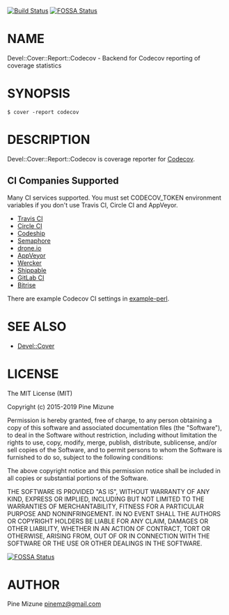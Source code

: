 [![Build Status](https://travis-ci.org/codecov/codecov-perl.svg?branch=master)](https://travis-ci.org/codecov/codecov-perl)
[![FOSSA Status](https://app.fossa.com/api/projects/git%2Bgithub.com%2Fcodecov%2Fcodecov-perl.svg?type=shield)](https://app.fossa.com/projects/git%2Bgithub.com%2Fcodecov%2Fcodecov-perl?ref=badge_shield)
# NAME

Devel::Cover::Report::Codecov - Backend for Codecov reporting of coverage statistics

# SYNOPSIS

```
$ cover -report codecov
```

# DESCRIPTION

Devel::Cover::Report::Codecov is coverage reporter for [Codecov](https://codecov.io).

## CI Companies Supported

Many CI services supported.
You must set CODECOV\_TOKEN environment variables if you don't use Travis CI, Circle CI and AppVeyor.

- [Travis CI](https://travis-ci.org/)
- [Circle CI](https://circleci.com/)
- [Codeship](https://codeship.com/)
- [Semaphore](https://semaphoreci.com/)
- [drone.io](https://drone.io/)
- [AppVeyor](https://www.appveyor.com/)
- [Wercker](https://wercker.com/)
- [Shippable](https://www.shippable.com/)
- [GitLab CI](https://about.gitlab.com/gitlab-ci/)
- [Bitrise](https://www.bitrise.io/)

There are example Codecov CI settings in [example-perl](https://github.com/codecov/example-perl).

# SEE ALSO

- [Devel::Cover](https://metacpan.org/pod/Devel::Cover)

# LICENSE

The MIT License (MIT)

Copyright (c) 2015-2019 Pine Mizune

Permission is hereby granted, free of charge, to any person obtaining a copy
of this software and associated documentation files (the "Software"), to deal
in the Software without restriction, including without limitation the rights
to use, copy, modify, merge, publish, distribute, sublicense, and/or sell
copies of the Software, and to permit persons to whom the Software is
furnished to do so, subject to the following conditions:

The above copyright notice and this permission notice shall be included in
all copies or substantial portions of the Software.

THE SOFTWARE IS PROVIDED "AS IS", WITHOUT WARRANTY OF ANY KIND, EXPRESS OR
IMPLIED, INCLUDING BUT NOT LIMITED TO THE WARRANTIES OF MERCHANTABILITY,
FITNESS FOR A PARTICULAR PURPOSE AND NONINFRINGEMENT. IN NO EVENT SHALL THE
AUTHORS OR COPYRIGHT HOLDERS BE LIABLE FOR ANY CLAIM, DAMAGES OR OTHER
LIABILITY, WHETHER IN AN ACTION OF CONTRACT, TORT OR OTHERWISE, ARISING FROM,
OUT OF OR IN CONNECTION WITH THE SOFTWARE OR THE USE OR OTHER DEALINGS IN
THE SOFTWARE.


[![FOSSA Status](https://app.fossa.com/api/projects/git%2Bgithub.com%2Fcodecov%2Fcodecov-perl.svg?type=large)](https://app.fossa.com/projects/git%2Bgithub.com%2Fcodecov%2Fcodecov-perl?ref=badge_large)

# AUTHOR

Pine Mizune <pinemz@gmail.com>